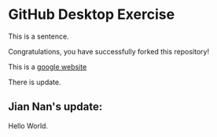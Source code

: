 # GitHub Desktop Exercise

This is a sentence.

Congratulations, you have successfully forked this repository!

This is a [google website](https://www.google.com)

There is update.

## Jian Nan's update:
Hello World.

